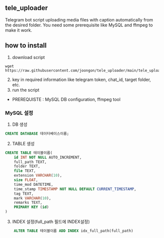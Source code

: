 ## tele_uploader
Telegram bot script uploading media files with caption automatically from the desired folder.
You need some prerequisite like MySQL and ffmpeg to make it work.

## how to install
1. download script
```shell
wget https://raw.githubusercontent.com/joongon/tele_uploader/main/tele_uploader.py
```
2. key in required information like telegram token, chat_id, target folder, etc.
3. run the script
* PREREQUISTE : MySQL DB configuration, ffmpeg tool

### MySQL 설정
1. DB 생성
```sql
CREATE DATABASE 데이터베이스이름;
```
2. TABLE 생성
```SQL
CREATE TABLE 테이블이름(
    id INT NOT NULL AUTO_INCREMENT,
    full_path TEXT,
    folder TEXT,
    file TEXT,
    extension VARCHAR(10),
    size FLOAT,
    time_mod DATETIME,
    time_stamp TIMESTAMP NOT NULL DEFAULT CURRENT_TIMESTAMP,
    tag TEXT,
    mark VARCHAR(10),
    remarks TEXT,
    PRIMARY KEY (id)
)
```
3. INDEX 설정(full_path 필드에 INDEX설정)
```SQL
    ALTER TABLE 테이블이름 ADD INDEX idx_full_path(full_path)
```
